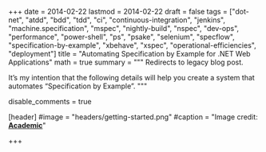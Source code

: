 +++
date = 2014-02-22
lastmod = 2014-02-22
draft = false
tags = ["dot-net", "atdd", "bdd", "tdd", "ci", "continuous-integration", "jenkins", "machine.specification", "mspec", "nightly-build", "nspec", "dev-ops", "performance", "power-shell", "ps", "psake", "selenium", "specflow", "specification-by-example", "xbehave", "xspec", "operational-efficiencies", "deployment"]
title = "Automating Specification by Example for .NET Web Applications"
math = true
summary = """
Redirects to legacy blog post.

It’s my intention that the following details will help you create a system that automates “Specification by Example”.
"""

disable_comments = true

[header]
#image = "headers/getting-started.png"
#caption = "Image credit: [**Academic**](https://github.com/gcushen/hugo-academic/)"

+++

<html>
  <head>
    <title>Automating Specification by Example for .NET Web Applications</title>
    <link rel="canonical" href="https://binarymist.wordpress.com/2014/02/22/automating-specification-by-example-for-net/"/>
    <meta http-equiv="content-type" content="text/html; charset=utf-8"/>
    <meta http-equiv="refresh" content="3; url=https://binarymist.wordpress.com/2014/02/22/automating-specification-by-example-for-net/"/>
  </head>
</html>
